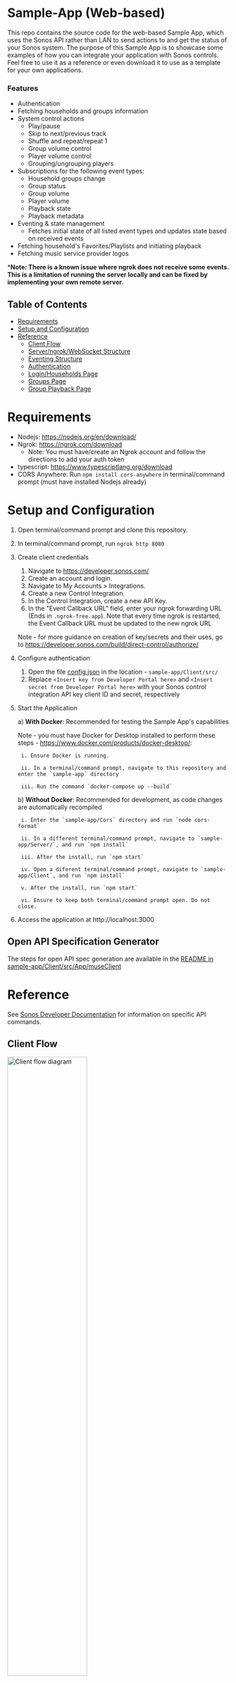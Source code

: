 # Sample-App (Web-based)

This repo contains the source code for the web-based Sample App, which uses the Sonos API rather than LAN to send actions to and get the status of your Sonos system.
The purpose of this Sample App is to showcase some examples of how you can integrate your application with Sonos controls. Feel free to use it as a reference or even
download it to use as a template for your own applications.

### Features
- Authentication
- Fetching households and groups information
- System control actions
  - Play/pause
  - Skip to next/previous track
  - Shuffle and repeat/repeat 1
  - Group volume control
  - Player volume control
  - Grouping/ungrouping players
- Subscriptions for the following event types:
  - Household groups change
  - Group status
  - Group volume
  - Player volume
  - Playback state
  - Playback metadata
- Eventing & state management
  - Fetches initial state of all listed event types and updates state based on received events
- Fetching household's Favorites/Playlists and initiating playback
- Fetching music service provider logos

***Note: There is a known issue where ngrok does not receive some events. This is a limitation of running the server locally and can be fixed by implementing your own remote server.**


## Table of Contents

- [Requirements](#requirements)
- [Setup and Configuration](#setup-and-configuration)
- [Reference](#reference)
  - [Client Flow](#client-flow)
  - [Server/ngrok/WebSocket Structure](#serverngrokwebsocket-structure)
  - [Eventing Structure](#eventing-structure)
  - [Authentication](#authentication)
  - [Login/Households Page](#loginhouseholds-page)
  - [Groups Page](#groups-page)
  - [Group Playback Page](#group-playback-page)

# Requirements

- Nodejs: https://nodejs.org/en/download/
- Ngrok: https://ngrok.com/download
	- Note: You must have/create an Ngrok account and follow the directions to add your auth token
- typescript: https://www.typescriptlang.org/download
- CORS Anywhere: Run `npm install cors-anywhere` in terminal/command prompt (must have installed Nodejs already)

# Setup and Configuration
1. Open terminal/command prompt and clone this repository.
2. In terminal/command prompt, run `ngrok http 8080`
3. Create client credentials
   1. Navigate to https://developer.sonos.com/
   2. Create an account and login.
   3. Navigate to My Accounts > Integrations.
   4. Create a new Control Integration. 
   5. In the Control Integration, create a new API Key.
   6. In the "Event Callback URL" field, enter your ngrok forwarding URL (Ends in `.ngrok-free.app`). Note that every time ngrok is restarted, the Event Callback URL must be updated to the new ngrok URL
	
   Note - for more guidance on creation of key/secrets and their uses, go to https://developer.sonos.com/build/direct-control/authorize/
4. Configure authentication
   1. Open the file [config.json](sample-app/Client/src/config.json) in the location - `sample-app/Client/src/`
   2. Replace `<Insert key from Developer Portal here>` and `<Insert secret from Developer Portal here>` with your Sonos control integration API key client ID and secret, respectively
5. Start the Application

   a) **With Docker**: Recommended for testing the Sample App's capabilities
  
    Note - you must have Docker for Desktop installed to perform these steps  - https://www.docker.com/products/docker-desktop/:

      	i. Ensure Docker is running.

      	ii. In a terminal/command prompt, navigate to this repository and enter the `sample-app` directory

      	iii. Run the command `docker-compose up --build`

   b) **Without Docker**: Recommended for development, as code changes are automatically recompiled
   
	  	i. Enter the `sample-app/Cors` directory and run `node cors-format`  

	  	ii. In a different terminal/command prompt, navigate to `sample-app/Server/`, and run `npm install`
	  
	  	iii. After the install, run `npm start`

	  	iv. Open a diferent terminal/command prompt, navigate to `sample-app/Client`, and run `npm install`

	  	v. After the install, run `npm start`

	  	vi. Ensure to keep both terminal/command prompt open. Do not close.

6. Access the application at http://localhost:3000

## Open API Specification Generator
The steps for open API spec generation are available in the [README in sample-app/Client/src/App/museClient](sample-app/Client/src/App/museClient/README.md)

# Reference
See [Sonos Developer Documentation](https://devdocs.sonos.com/reference/) for information on specific API commands.

## Client Flow
<img alt="Client flow diagram" src=https://github.com/Sonos-Inc/pdsw-portal-sample-app/assets/107051324/3b44f43c-3b5c-4a83-9fd9-c008054feb5b width="60%"/>

## Server/ngrok/WebSocket Structure
The sample application has two main parts: the client and the server. The client handles all user-facing components, while the server listens for Sonos
API events and sends those events to the client via a WebSocket connection.

![Client/Server/ngrok sequence diagram](https://github.com/Sonos-Inc/pdsw-portal-sample-app/assets/107051324/2aabf18c-c0ba-4307-b8e0-f5f10701d54e)

In order for the server to receive Sonos API events, the in-use Sonos Control Integration API key must specify a URL for the events to be sent to. For the purpose of demonstrating this Sample App,
ngrok exposes a port on your computer and creates a public URL that allows events to be sent directly to the specified port (8080 in this case).
[Server/main.mjs](sample-app/Server/main.mjs) sets up a server that listens to events sent to port 8080, so any events sent to the ngrok URL are received by the server.

To allow the server to send messages to the client, [Server/main.mjs](sample-app/Server/main.mjs) sets up a WebSocket connection on port 8000. Each time the 
server receives an event, it sends that event to the WebSocket connection. To receive these messages, the client uses the configuration specified in [socket.js](sample-app/Client/src/App/WebSocket/socket.js)
and listens to the WebSocket at ws://localhost:8000 in [`MuseEventHandler`](sample-app/Client/src/App/WebSocket/MuseEventHandler.js). [`MuseEventHandler`](sample-app/Client/src/App/WebSocket/MuseEventHandler.js)
is active while the application is active regardless of which page the user is on, allowing information to be updated when on both the groups page and the group
playback page.

### ngrok Limitations and Scaling
While using the free tier of ngrok, you'll likely notice that many events are not received by the server, especially after a couple of minutes of event handling.
This is a limitation of using ngrok and running the server locally. For a scalable app that uses Sonos control integrations and has event handling, there must be
an external server that receives events and sends them through WebSocket connections to clients. The Sonos control integration API key callback URL
would be then set to that external server's URL.

Despite the severe performance limitations, ngrok is helpful for demonstrating subscriptions and eventing for a Sonos control client. This exact structure
should not be used in a production-ready app.

## Eventing Structure
<img alt="Eventing flow diagram" src=https://github.com/Sonos-Inc/pdsw-portal-sample-app/assets/107051324/a44924cc-cd2a-429e-a54a-46762132f501 width="50%"/>

#### Subscriptions
Upon navigating to the groups page or the group player page, the information of various aspects of your Sonos system is fetched and stored. This information can quickly
become outdated when, for example, there is a grouping change in the current household, the currently playing song is changed, a player's volume is changed,
etc. To solve this, Sonos control integrations use subscriptions (See https://devdocs.sonos.com/docs/subscribe). Subscribing to an event type for a group or
household will cause all changes in that type's state for the specified group/household to be sent to the API key callback URL as events. It is important to be able to update the state of
components based on these events to ensure the most up-to-date information is always being displayed.

This event/subscription model is used instead of polling to ensure more timely updates to component states and to reduce the strain on both the device running 
the application and the Sonos API. Within the sample app, each subscription component subscribes when mounted, and when unmounted, the subscription is deleted.
See [subscribe.js](sample-app/Client/src/App/UserDetails/subscribe.js) for an example.

#### Event Handling
Event handling uses [Recoil](https://recoiljs.org/) ([learn more here](https://recoiljs.org/docs/introduction/core-concepts)) to keep track of the playback state, playback metadata, 
group volume, group status, player volume, and the current household's groups information independently of any component. With the exception of player volume, each of these pieces of state is 
represented by a [Recoil Atom](sample-app/Client/src/App/Recoil), which is updated and accessed by calling the result 
of `useRecoilState(AtomName)`. As the number of players is variable, player volume is represented by a Recoil Atom Family, which is updated and accessed by calling the result of `useRecoilState(AtomFamilyName(PlayerID))`.

When the group playback page is navigated to, the atoms are updated by fetching the current state of the group and household from the Sonos API. From then on, any 
subsequent updates to the playback state are through eventing. There is a single event listener ([`MuseEventHandler`](sample-app/Client/src/App/WebSocket/MuseEventHandler.js))
that, when it receives an event, calls the relevant function in [`MuseDataHandlers`](sample-app/Client/src/App/MuseDataHandlers) to format the response and then 
uses this formatted response to update the respective Recoil Atom. The groups page uses a similar process but only for `groupsInfoAtom`, since this page only requires
access to information on the selected household's groups.

To allow for [GroupPlaybackComponent](sample-app/Client/src/App/Components/groupPlaybackComponent.jsx), [group playback subcomponents](sample-app/Client/src/App/Components/GroupSubComponents),
and [PlayerComponent](sample-app/Client/src/App/Components/playerComponent.jsx) to access and modify the state of the Atoms, the components are each created within a wrapper functional component, in which the 
result of `useRecoilState(AtomName)` or `useRecoilState(AtomFamilyName(PlayerID))` is passed through props, often as `state` and `setState`. Any external or internal changes to the Atom's state are reflected in 
`this.props.state` and the component is automatically re-rendered to reflect the change. Additionally, calling `this.props.setState(newState)` within a 
component modifies its Atom's state as well as its `this.props.state` field.

#### Example/Walkthrough for Playback Metadata
In [`groupPlayersComponent`](sample-app/Client/src/App/Components/groupPlaybackComponent.jsx), `PlaybackMetaDataComponentWrapper` is called, with the current
group ID and configuration passed through props. In [`PlaybackMetaDataComponentWrapper`](sample-app/Client/src/App/Components/GroupSubComponents/playbackMetaDataComponentWrapper.js),
`useRecoilState(playbackMetadataAtom)` is called and passed into `PlaybackMetaDataComponent` through props as `state` and `setState`, along with the group ID and configuration.

[`Subscribe`](sample-app/Client/src/App/UserDetails/subscribe.js) is also called in [`groupPlayersComponent`](sample-app/Client/src/App/Components/groupPlaybackComponent.jsx).
Upon [`Subscribe`](sample-app/Client/src/App/UserDetails/subscribe.js) mounting, among other event types, playback metadata events for the selected group are subscribed to. This means that whenever the current track name,
artist name, container name, cover art, or music service changes, the sample app is sent an event containing the new playback metadata state. When the user
navigates off of the group playback page, these events are unsubscribed to, as there is no need to keep track of playback metadata anymore. See
https://devdocs.sonos.com/reference/playbackmetadata-subscribe for more details.

When [`PlaybackMetaDataComponent`](sample-app/Client/src/App/Components/GroupSubComponents/playbackMetaDataComponent.jsx)
is first created, it calls [`PlaybackMetadata`](sample-app/Client/src/App/ControlAPIs/playbackMetadata.js), which uses the group ID and configuration to make an API request to get the current group's
playback metadata. Once the API response is received, [`PlaybackMetadataHandler`](sample-app/Client/src/App/MuseDataHandlers/PlaybackMetadataHandler.js) is called
to properly format the request data. `playbackMetadataAtom`'s state is then set to equal the formatted data, and since the atom's state was passed into `PlaybackMetaDataComponent`
through props, the component automatically re-renders to display the new playback metadata.

Once the initial value is set, any playback metadata events received by [`MuseEventHandler`](sample-app/Client/src/App/WebSocket/MuseEventHandler.js) are passed
through [`PlaybackMetadataHandler`](sample-app/Client/src/App/MuseDataHandlers/PlaybackMetadataHandler.js) and the state of `playbackMetadataAtom` is updated to
reflect the new change. These changes are also automatically re-rendered by `PlaybackMetadataComponent`.

## Authentication
All Sonos Control API calls require an access token (See https://devdocs.sonos.com/docs/authorize for more details). In the Sample App,
this access token is saved in the window's local storage and accessed throughout the application, often through a JSON object named `museClientConfig`. 
Since the access token is saved, refreshing the page or navigating to other sites does not clear the token. The access token expires after 24 hours, but its
corresponding refresh token does not expire. Clicking the sample app's logout button will clear the currently stored access token and initiate the login process from scratch.

<img alt="Authentication flow diagram" src=https://github.com/Sonos-Inc/pdsw-portal-sample-app/assets/107051324/bfb23682-2419-44e9-817b-c85a6ceeda63 width="70%"/>


#### There are three possible access token states a user can encounter when using the sample app:
- `DOES NOT EXIST`: Occurs when sample app is used for the first time, window storage is cleared, or logout button has been clicked
  - Login page is displayed, and a new access token is obtained when the user completes the login process
  - Access token state is set to `VALID`
- `EXPIRED`: Occurs when access token has been last retrieved more than 24 hours ago
  - Access token is updated using the stored refresh token
  - If refresh is successful, access token state is set to `VALID`. Otherwise, state is set to `DOES NOT EXIST`
- `VALID`: Occurs when access token has been last retrieved less than 24 hours ago
  - Households page is displayed

These authentication states are checked using `getAccessTokenState` in [authentication.js](sample-app/Client/src/App/Authentication/authentication.js). See 
[routingController.jsx](sample-app/Client/src/App/Controllers/routingController.jsx) for the specific conditional rendering used to account for these three states.

#### Obtaining a new access token
1. The user clicks the "Log In" button and is redirected to the Sonos login page
2. The user logs into their Sonos account and authorizes the control integration API key specified in [config.json](sample-app/Client/src/config.json)
3. Once the login is completed, Sonos provides a response code within the URL parameters. The sample app retrieves this response code
4. Using this response code, the sample app makes a Sonos API request to generate an access token
5. This access token response, containing the access token, the time until expiration, and a refresh token, is saved to the window's local storage

See [oAuthController.jsx](sample-app/Client/src/App/Controllers/oAuthController.jsx) for the entire process and [createAuthToken.jsx](sample-app/Client/src/App/Authentication/createAuthToken.js)
for the specific Sonos API call used for obtaining the access token.

#### Refreshing an access token
1. The refresh token of the currently stored access token is retrieved from the window's local storage
2. A Sonos API call to refresh the access token is executed, with the refresh token encoded and sent in the data of the request
3. The response of the Sonos API call is used to update the stored access token

See [refreshAuthToken.js](sample-app/Client/src/App/Authentication/refreshAuthToken.js)

## Login/Households Page
#### http://localhost:3000/
- If no API access token is found, login page is displayed
- If there is a saved access token or login successfully generates an access token, a list of households is fetched from Sonos API and displayed as buttons
- For each household button, the list of players in the household is fetched from the Sonos API and displayed on the household's button
- When the user clicks on a household's button, they are taken to that household's groups page
#### Component Sequence:
- [`RouteComponents`](sample-app/Client/src/App/Controllers/routingController.jsx) is the root component for the login/households page. See [Authentication](#authentication)
  for more information on the authentication component sequence.
- If login is complete or if an access token already existed, [`FetchHouseholds`](sample-app/Client/src/App/Controllers/fetchHouseholdsController.jsx) is rendered,
  which calls [`GetHouseholds`](sample-app/Client/src/App/UserDetails/getHouseholds.js) to fetch the list of households from the Sonos API
- When the list of households has been fetched, [`ListHouseholdsComponent`](sample-app/Client/src/App/Components/listHouseholdsComponent.jsx) is rendered, which
  returns a [`HouseholdRoutingController`](sample-app/Client/src/App/Controllers/householdRoutingController.jsx) component for each household
- [`HouseholdRoutingController`](sample-app/Client/src/App/Controllers/householdRoutingController.jsx) calls the Sonos API for a list of players in the household
  and displays a button containing the name of the household and players in the household, and when clicked, the button routes the user to the groups page for that household

## Groups Page
#### http://localhost:3000/households/{householdID}
- On instantiation, fetches list of groups in selected household from Sonos API and displays each group as a button
- Subscribes to selected household's group change events, so the page is automatically re-rendered to reflect any group changes
- When the user clicks on a group's button, they are taken to that group's group playback page
#### Component Sequence:
- [`RouteHousehold`](sample-app/Client/src/App/Routing/routeHousehold.js) is the root component for the groups page. It retrieves the household information from
  the current location and renders [`FetchGroupsControllerWrapper`](sample-app/Client/src/App/Controllers/fetchGroupsControllerWrapper.js).
- [`FetchGroupsControllerWrapper`](sample-app/Client/src/App/Controllers/fetchGroupsControllerWrapper.js) passes the household's group information to
  [`FetchGroups`](sample-app/Client/src/App/Controllers/fetchGroupsController.jsx), which fetches the current household's groups from the Sonos API using
  [`GetGroups`](sample-app/Client/src/App/UserDetails/getGroups.js), subscribes to the household's group events with
  [`GroupsSubscribe`](sample-app/Client/src/App/UserDetails/groupsSubscribe.js), and then calls [`ListGroupsComponent`](sample-app/Client/src/App/Components/listGroupsComponent.jsx)
- [`ListGroupsComponent`](sample-app/Client/src/App/Components/listGroupsComponent.jsx) returns a [`GroupRoutingController`](sample-app/Client/src/App/Controllers/groupRoutingController.jsx)
  for each group
- [`GroupRoutingController`](sample-app/Client/src/App/Controllers/groupRoutingController.jsx) renders a button that displays the group's name, and when clicked,
  the button routes the user to that group's group playback page

## Group Playback Page
#### http://localhost:3000/groups/{groupID}
- On instantiation, playback state, group volume, playback metadata, group state, current household's groups, and grouped players' volumes are fetched
- Displays current playback information and below, a dropdown menu with "Players" as the default selected option. The "Players" option uses the household's
  groups data to display all players in the current household, with a checkbox next to each. This checkbox is checked if the player is in the currently
  selected group, and if checked, that player's volume slider is shown
- Dropdown menu's other two options are "Favorites" and "Playlists", which fetch a list of all favorites and playlists in the current household, respectively,
  and displays each as a button
- Fetches music service logos from [XML URL](https://service-catalog.ws.sonos.com/mslogo) and uses music service provider ID obtained from playback metadata
  Sonos API call to display correct logo
- Subscribes to the following event types and automatically re-renders the page to update the following aspects:
  - Playback: Play/pause button state, shuffle button state, repeat button state
  - Playback metadata: Track name, container name, artist name, track cover art, and music service provider logo
  - Group volume: Group volume slider
  - Group status: Group name. If group disappears (GROUP_STATUS_GONE event), user is automatically navigated back to groups page
  - Household groups: List of players under "Players" dropdown menu selection. Checkboxes and player volume sliders are updated to reflect which players are in selected group
  - Player volume: Player volume sliders of grouped players when "Players" dropdown menu option is selected
- Sonos API controls for group and grouped players:
  - On click, play/pause button toggles play/pause for current group. See [`PlaybackStateButton`](sample-app/Client/src/App/Components/GroupSubComponents/playbackStateButton.jsx)
  - On click, skip back button restarts current track if possible. On two clicks within 4 seconds, skip back button skips to previous track.
    See [`GroupPlaybackComponent`](sample-app/Client/src/App/Components/groupPlaybackComponent.jsx)
  - On click, skip next button skips to next track if possible. See [`GroupPlaybackComponent`](sample-app/Client/src/App/Components/groupPlaybackComponent.jsx)
  - On click, repeat button cycles through repeat/repeat 1/no repeat if possible. See [`GroupPlaybackComponent`](sample-app/Client/src/App/Components/groupPlaybackComponent.jsx)
  - On click, shuffle button toggles shuffle for current group. See [`GroupPlaybackComponent`](sample-app/Client/src/App/Components/groupPlaybackComponent.jsx)
  - On change, group volume slider sends volume command for current group. See [`VolumeComponent`](sample-app/Client/src/App/Components/GroupSubComponents/volumeComponent.jsx)
  - Clicking an unchecked player groups that player to current group. Clicking a checked player ungroups that player. See
    [`PlayerComponent`](sample-app/Client/src/App/Components/playerComponent.jsx)
  - On change, player volume slider sends volume command for specific player. See [`PlayerComponent`](sample-app/Client/src/App/Components/playerComponent.jsx)
  - On click, a favorite/playlist button loads its favorite/playlist to the current group. See [`FavoriteComponent`](sample-app/Client/src/App/Components/favoriteComponent.jsx)
    and [`PlaylistComponent`](sample-app/Client/src/App/Components/playlistComponent.jsx)

#### Component Sequence
- [`RouteGroup`](sample-app/Client/src/App/Routing/routeGroup.js) is the root component for the group playback page. It retrieves the selected group ID and
  household ID from the current location and renders [`GroupPlaybackComponentWrapper`](sample-app/Client/src/App/Components/groupPlaybackComponentWrapper.js)
- [`GroupPlaybackComponentWrapper`](sample-app/Client/src/App/Components/groupPlaybackComponentWrapper.js) passes the selected group's status, playback state,
  and selected household's groups state through props to [`GroupPlaybackComponent`](sample-app/Client/src/App/Components/groupPlaybackComponent.jsx)
- [`GroupPlaybackComponent`](sample-app/Client/src/App/Components/groupPlaybackComponent.jsx):
  - Calls [`Subscribe`](sample-app/Client/src/App/UserDetails/subscribe.js) to subscribe to all group events and
    [`GroupsSubscribe`](sample-app/Client/src/App/UserDetails/groupsSubscribe.js) to subscribe to the household's group change events
  - Calls [`GetGroups`](sample-app/Client/src/App/UserDetails/getGroups.js) to fetch the initial state of which players are in the selected group
  - Renders each of the group playback subcomponents ([`PlaybackMetaDataComponentWrapper`](sample-app/Client/src/App/Components/GroupSubComponents/playbackMetaDataComponentWrapper.js),
    [`PlayBackStateButtonWrapper`](sample-app/Client/src/App/Components/GroupSubComponents/playbackStateButtonWrapper.js), and [`VolumeComponentWrapper`](sample-app/Client/src/App/Components/GroupSubComponents/volumeComponent.jsx))
  - Depending on the dropdown menu selection, one of the following three components is rendered:
    - [`PlayersController`](sample-app/Client/src/App/Controllers/playersController.jsx)
      - For each player, [`PlayerComponent`](sample-app/Client/src/App/Components/playerComponent.jsx) is returned through
        [`PlayerComponentWrapper`](sample-app/Client/src/App/Components/playerComponentWrapper.js)
      - Each [`PlayerComponent`](sample-app/Client/src/App/Components/playerComponent.jsx) fetches its initial volume state with
        [`GetPlayerVolume`](sample-app/Client/src/App/ControlAPIs/getPlayerVolume.js) and subscribes to volume changes with
        [`PlayerVolumeSubscribe`](sample-app/Client/src/App/UserDetails/playerVolumeSubscribe.js)
      - Each [`PlayerComponent`](sample-app/Client/src/App/Components/playerComponent.jsx) displays its grouping checkbox and its volume slider if the checkbox is checked
    - [`FavoritesController`](sample-app/Client/src/App/Controllers/favoritesController.jsx)
      - Calls [`GetFavorites`](sample-app/Client/src/App/UserDetails/getFavorites.js) on instantiation, which fetches a list of the household's favorites from
        the Sonos API
      - Once favorites are fetched, for each favorite, a [`FavoriteComponent`](sample-app/Client/src/App/Components/favoriteComponent.jsx) is returned, which
        displays a button
    - [`PlaylistsController`](sample-app/Client/src/App/Controllers/playlistsController.jsx)
      - Calls [`GetPlaylists`](sample-app/Client/src/App/UserDetails/getPlaylists.js) on instantiation, which fetches a list of the household's playlists from
        the Sonos API
      - Once playlists are fetched, for each playlist, a [`PlaylistComponent`](sample-app/Client/src/App/Components/playlistComponent.jsx) is returned, which
        displays a button
